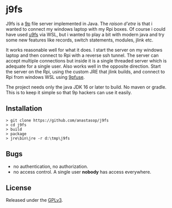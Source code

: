# j9fs

J9fs is a [9p](https://9fans.github.io/plan9port/man/man9/intro.html) file server implemented in Java. The _raison d'etre_ is that i wanted to connect my windows laptop with my Rpi boxes. Of course i could have used [u9fs](https://bitbucket.org/plan9-from-bell-labs/u9fs/src/master/) via WSL, but i wanted to play a bit with modern java and try some new features like records, switch statements, modules, jlink etc.

It works reasonable well for what it does. I start the server on my windows laptop and then connect to Rpi with a reverse ssh tunnel. The server can accept multiple connections but inside it is a single threaded server which is adequate for a single user. Also works well in the opposite direction. Start the server on the Rpi, using the custom JRE that jlink builds, and connect to Rpi from windows WSL using [9pfuse](https://9fans.github.io/plan9port/man/man4/9pfuse.html).

The project needs only the java JDK 16 or later to build. No maven or gradle. This is to keep it simple so that 9p hackers can use it easily.

## Installation
```
> git clone https://github.com/anastasop/j9fs
> cd j9fs
> build
> package
> jre\bin\jre -r d:\tmp\j9fs
```

## Bugs

- no authentication, no authorization.
- no access control. A single user __nobody__ has access everywhere.

## License

Released under the [GPLv3](https://www.gnu.org/licenses/gpl-3.0.en.html).
